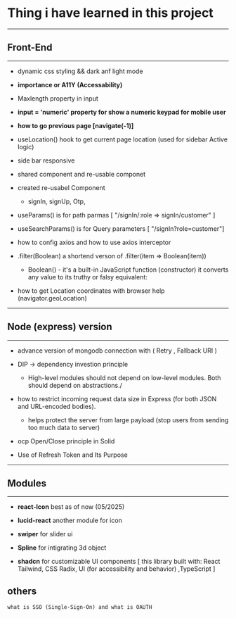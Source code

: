 # Thing i have learned in this project
_____________________________________________________________________________________________________________________________________
## Front-End
--------------------------------------------------------------------------------------------------------------------------------------
* dynamic css styling && dark anf light mode

* **importance or A11Y (Accessability)**

* Maxlength property in input 

* **input = 'numeric' property for show a numeric keypad for mobile user** 

* **how to go previous page [navigate(-1)]**

* useLocation() hook to get current page location (used for sidebar Active logic)

* side bar responsive

* shared component and re-usable componet

* created re-usabel Component
    - signIn, signUp, Otp,

* useParams() is for path parmas  [ "/signIn/:role => signIn/customer" ]

* useSearchParams() is for Query parameters [ "/signIn?role=customer"]

* how to config axios and how to  use axios interceptor

* .filter(Boolean) a shortend verson of .filter(item => Boolean(item)) 
    - Boolean() - it's a built-in JavaScript function (constructor) it converts any value to its truthy or falsy equivalent:
    
* how to get Location coordinates with browser help (navigator.geoLocation)
______________________________________________________________________________________________________________________________________
## Node (express) version
---------------------------------------------------------------------------------------------------------------------------------------
* advance version of mongodb connection with ( Retry , Fallback URI )

* DIP -> dependency investion principle
    - 	High-level modules should not depend on low-level modules. Both should depend on abstractions./

* how to restrict incoming request data size in Express (for both JSON and URL-encoded bodies).
    -  helps protect the server from large payload (stop users from sending too much data to server) 

* ocp Open/Close principle in Solid

* Use of Refresh Token and Its Purpose
______________________________________________________________________________________________________________________________________
## Modules 
---------------------------------------------------------------------------------------------------------------------------------------
* **react-Icon** best as of now (05/2025) 

* **lucid-react** another module for icon
* **swiper** for slider ui
* **Spline** for intigrating 3d object 
* **shadcn** for  customizable UI components [ this library built with: React 
Tailwind, CSS Radix, UI (for accessibility and behavior) ,TypeScript ]

## others
    what is SSO (Single-Sign-On) and what is OAUTH 
